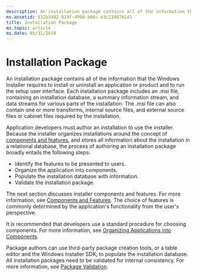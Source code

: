 ```yaml
---
description: An installation package contains all of the information that the Windows Installer requires to install or uninstall an application or product and to run the setup user interface.
ms.assetid: 532b3492-919f-4999-b86c-e3c210876141
title: Installation Package
ms.topic: article
ms.date: 05/31/2018
---
```


# Installation Package

An installation package contains all of the information that the Windows Installer requires to install or uninstall an application or product and to run the setup user interface. Each installation package includes an .msi file, containing an installation database, a summary information stream, and data streams for various parts of the installation. The .msi file can also contain one or more transforms, internal source files, and external source files or cabinet files required by the installation.

Application developers must author an installation to use the installer. Because the installer organizes installations around the concept of [components and features](components-and-features.md), and stores all information about the installation in a relational database, the process of authoring an installation package broadly entails the following steps:

-   Identify the features to be presented to users.
-   Organize the application into components.
-   Populate the installation database with information.
-   Validate the installation package.

The next section discusses installer components and features. For more information, see [Components and Features](components-and-features.md). The choice of features is commonly determined by the application's functionality from the user's perspective.

It is recommended that developers use a standard procedure for choosing components. For more information, see [Organizing Applications into Components](organizing-applications-into-components.md).

Package authors can use third-party package creation tools, or a table editor and the Windows Installer SDK, to populate the installation database. All installation packages need to be validated for internal consistency. For more information, see [Package Validation](package-validation.md).

 

 



